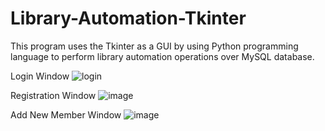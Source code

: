 # Library-Automation-Tkinter
This program uses the Tkinter as a GUI by using Python programming language to perform library automation operations over MySQL database.

Login Window
![login](https://user-images.githubusercontent.com/75491382/132349261-5c63c686-0c79-4006-a2f7-c74caecc2a24.png)

Registration Window
![image](https://user-images.githubusercontent.com/75491382/132349480-cf2e7c92-4a88-457f-859e-69ebb46c833e.png)

Add New Member Window
![image](https://user-images.githubusercontent.com/75491382/132349866-0e73a0bd-3f4b-471d-a2ec-409c573bf053.png)
